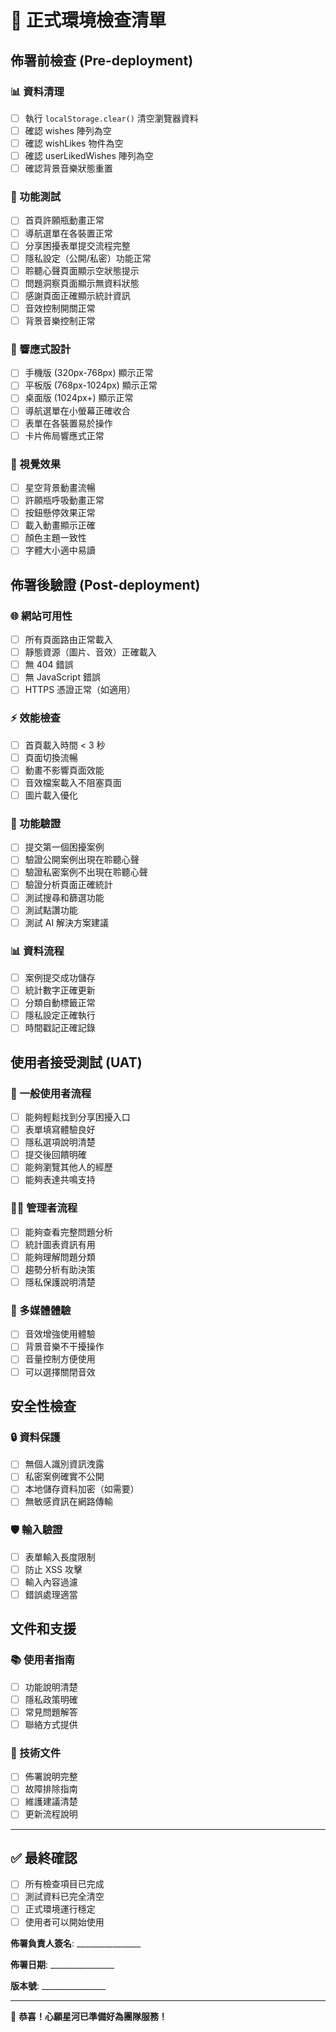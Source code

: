 # 🚀 正式環境檢查清單

## 佈署前檢查 (Pre-deployment)

### 📊 資料清理
- [ ] 執行 `localStorage.clear()` 清空瀏覽器資料
- [ ] 確認 wishes 陣列為空
- [ ] 確認 wishLikes 物件為空
- [ ] 確認 userLikedWishes 陣列為空
- [ ] 確認背景音樂狀態重置

### 🎯 功能測試
- [ ] 首頁許願瓶動畫正常
- [ ] 導航選單在各裝置正常
- [ ] 分享困擾表單提交流程完整
- [ ] 隱私設定（公開/私密）功能正常
- [ ] 聆聽心聲頁面顯示空狀態提示
- [ ] 問題洞察頁面顯示無資料狀態
- [ ] 感謝頁面正確顯示統計資訊
- [ ] 音效控制開關正常
- [ ] 背景音樂控制正常

### 📱 響應式設計
- [ ] 手機版 (320px-768px) 顯示正常
- [ ] 平板版 (768px-1024px) 顯示正常  
- [ ] 桌面版 (1024px+) 顯示正常
- [ ] 導航選單在小螢幕正確收合
- [ ] 表單在各裝置易於操作
- [ ] 卡片佈局響應式正常

### 🎨 視覺效果
- [ ] 星空背景動畫流暢
- [ ] 許願瓶呼吸動畫正常
- [ ] 按鈕懸停效果正常
- [ ] 載入動畫顯示正確
- [ ] 顏色主題一致性
- [ ] 字體大小適中易讀

## 佈署後驗證 (Post-deployment)

### 🌐 網站可用性
- [ ] 所有頁面路由正常載入
- [ ] 靜態資源（圖片、音效）正確載入
- [ ] 無 404 錯誤
- [ ] 無 JavaScript 錯誤
- [ ] HTTPS 憑證正常（如適用）

### ⚡ 效能檢查
- [ ] 首頁載入時間 < 3 秒
- [ ] 頁面切換流暢
- [ ] 動畫不影響頁面效能
- [ ] 音效檔案載入不阻塞頁面
- [ ] 圖片載入優化

### 🔧 功能驗證
- [ ] 提交第一個困擾案例
- [ ] 驗證公開案例出現在聆聽心聲
- [ ] 驗證私密案例不出現在聆聽心聲
- [ ] 驗證分析頁面正確統計
- [ ] 測試搜尋和篩選功能
- [ ] 測試點讚功能
- [ ] 測試 AI 解決方案建議

### 📊 資料流程
- [ ] 案例提交成功儲存
- [ ] 統計數字正確更新
- [ ] 分類自動標籤正常
- [ ] 隱私設定正確執行
- [ ] 時間戳記正確記錄

## 使用者接受測試 (UAT)

### 👤 一般使用者流程
- [ ] 能夠輕鬆找到分享困擾入口
- [ ] 表單填寫體驗良好
- [ ] 隱私選項說明清楚
- [ ] 提交後回饋明確
- [ ] 能夠瀏覽其他人的經歷
- [ ] 能夠表達共鳴支持

### 👨‍💼 管理者流程  
- [ ] 能夠查看完整問題分析
- [ ] 統計圖表資訊有用
- [ ] 能夠理解問題分類
- [ ] 趨勢分析有助決策
- [ ] 隱私保護說明清楚

### 🎵 多媒體體驗
- [ ] 音效增強使用體驗
- [ ] 背景音樂不干擾操作
- [ ] 音量控制方便使用
- [ ] 可以選擇關閉音效

## 安全性檢查

### 🔒 資料保護
- [ ] 無個人識別資訊洩露
- [ ] 私密案例確實不公開
- [ ] 本地儲存資料加密（如需要）
- [ ] 無敏感資訊在網路傳輸

### 🛡️ 輸入驗證
- [ ] 表單輸入長度限制
- [ ] 防止 XSS 攻擊
- [ ] 輸入內容過濾
- [ ] 錯誤處理適當

## 文件和支援

### 📚 使用者指南
- [ ] 功能說明清楚
- [ ] 隱私政策明確
- [ ] 常見問題解答
- [ ] 聯絡方式提供

### 🔧 技術文件
- [ ] 佈署說明完整
- [ ] 故障排除指南
- [ ] 維護建議清楚
- [ ] 更新流程說明

---

## ✅ 最終確認

- [ ] 所有檢查項目已完成
- [ ] 測試資料已完全清空
- [ ] 正式環境運行穩定
- [ ] 使用者可以開始使用

**佈署負責人簽名**: ________________

**佈署日期**: ________________

**版本號**: ________________

---

🎉 **恭喜！心願星河已準備好為團隊服務！**
